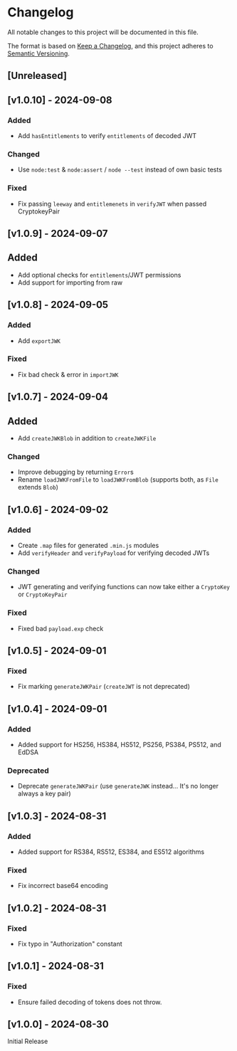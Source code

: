 <!-- markdownlint-disable -->
# Changelog
All notable changes to this project will be documented in this file.

The format is based on [Keep a Changelog](https://keepachangelog.com/en/1.0.0/),
and this project adheres to [Semantic Versioning](https://semver.org/spec/v2.0.0.html).

## [Unreleased]

## [v1.0.10] - 2024-09-08

### Added
- Add `hasEntitlements` to verify `entitlements` of decoded JWT

### Changed
- Use `node:test` & `node:assert` / `node --test` instead of own basic tests

### Fixed
- Fix passing `leeway` and `entitlemenets` in `verifyJWT` when passed CryptokeyPair


## [v1.0.9] - 2024-09-07

## Added
- Add optional checks for `entitlements`/JWT permissions
- Add support for importing from raw

## [v1.0.8] - 2024-09-05

### Added
- Add `exportJWK`

### Fixed
- Fix bad check & error in `importJWK`

## [v1.0.7] - 2024-09-04

## Added
- Add `createJWKBlob` in addition to `createJWKFile`

### Changed
- Improve debugging by returning `Error`s
- Rename `loadJWKFromFile` to `loadJWKFromBlob` (supports both, as `File` extends `Blob`)

## [v1.0.6] - 2024-09-02

### Added
- Create `.map` files for generated `.min.js` modules
- Add `verifyHeader` and `verifyPayload` for verifying decoded JWTs

### Changed
- JWT generating and verifying functions can now take either a `CryptoKey` or `CryptoKeyPair`

### Fixed
- Fixed bad `payload.exp` check

## [v1.0.5] - 2024-09-01

### Fixed
- Fix marking `generateJWKPair` (`createJWT` is not deprecated)

## [v1.0.4] - 2024-09-01

### Added
- Added support for HS256, HS384, HS512, PS256, PS384, PS512, and EdDSA

### Deprecated
- Deprecate `generateJWKPair` (use `generateJWK` instead... It's no longer always a key pair)

## [v1.0.3] - 2024-08-31

### Added
- Added support for RS384, RS512, ES384, and ES512 algorithms

### Fixed
- Fix incorrect base64 encoding

## [v1.0.2] - 2024-08-31

### Fixed
- Fix typo in "Authorization" constant

## [v1.0.1] - 2024-08-31

### Fixed
- Ensure failed decoding of tokens does not throw.

## [v1.0.0] - 2024-08-30

Initial Release
